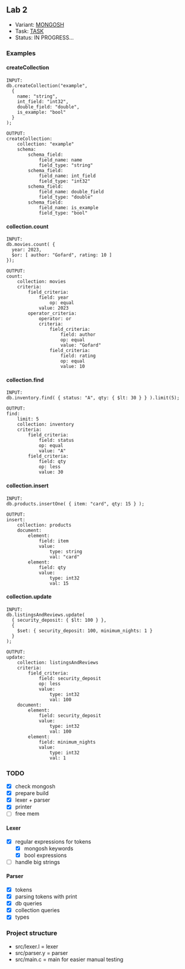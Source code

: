 ## Lab 2
- Variant: [MONGOSH](MONGOSH.md)
- Task: [TASK](TASK.md)
- Status: IN PROGRESS...

### Examples
#### createCollection
```
INPUT:
db.createCollection("example", 
  {
    name: "string",
    int_field: "int32",
    double_field: "double",
    is_example: "bool"
  } 
);

OUTPUT:
createCollection:
	collection: "example"
	schema:
		schema_field:
			field_name: name
			field_type: "string"
		schema_field:
			field_name: int_field
			field_type: "int32"
		schema_field:
			field_name: double_field
			field_type: "double"
		schema_field:
			field_name: is_example
			field_type: "bool"
```

#### collection.count
```
INPUT:
db.movies.count( {
  year: 2023,
  $or: [ author: "Gofard", rating: 10 ]
});

OUTPUT:
count:
	collection: movies
	criteria:
		field_criteria:
			field: year
				op: equal
			value: 2023
		operator_criteria:
			operator: or
			criteria:
				field_criteria:
					field: author
					op: equal
					value: "Gofard"
				field_criteria:
					field: rating
					op: equal
					value: 10
```

#### collection.find
```
INPUT:
db.inventory.find( { status: "A", qty: { $lt: 30 } } ).limit(5);

OUTPUT:
find:
	limit: 5
	collection: inventory
	criteria:
		field_criteria:
			field: status
			op: equal
			value: "A"
		field_criteria:
			field: qty
			op: less
			value: 30
```

#### collection.insert
```
INPUT:
db.products.insertOne( { item: "card", qty: 15 } );

OUTPUT:
insert:
	collection: products
	document:
		element:
			field: item
			value:
				type: string
				val: "card"
		element:
			field: qty
			value:
				type: int32
				val: 15
```

#### collection.update
```
INPUT:
db.listingsAndReviews.update(
  { security_deposit: { $lt: 100 } },
  {
    $set: { security_deposit: 100, minimum_nights: 1 }
  }
);

OUTPUT:
update:
	collection: listingsAndReviews
	criteria:
		field_criteria:
			field: security_deposit
			op: less
			value:
				type: int32
				val: 100
	document:
		element:
			field: security_deposit
			value:
				type: int32
				val: 100
		element:
			field: minimum_nights
			value:
				type: int32
				val: 1
```

### TODO
- [x] check mongosh
- [x] prepare build
- [x] lexer + parser
- [x] printer
- [ ] free mem

#### Lexer
- [x] regular expressions for tokens
  - [x] mongosh keywords
  - [x] bool expressions
- [ ] handle big strings

#### Parser
- [x] tokens
- [x] parsing tokens with print
- [x] db queries
- [x] collection queries
- [x] types

### Project structure
- src/lexer.l = lexer
- src/parser.y = parser
- src/main.c = main for easier manual testing